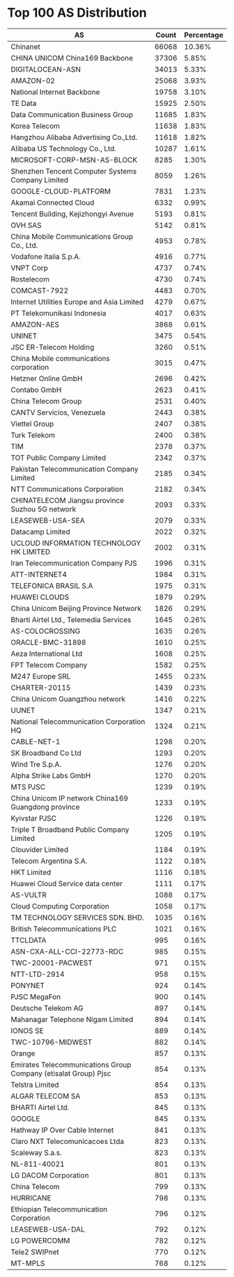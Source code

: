 # Top 100 AS Distribution
| AS | Count | Percentage |
|----|----|----|
| Chinanet | 66068 | 10.36% |
| CHINA UNICOM China169 Backbone | 37306 | 5.85% |
| DIGITALOCEAN-ASN | 34013 | 5.33% |
| AMAZON-02 | 25068 | 3.93% |
| National Internet Backbone | 19758 | 3.10% |
| TE Data | 15925 | 2.50% |
| Data Communication Business Group | 11685 | 1.83% |
| Korea Telecom | 11638 | 1.83% |
| Hangzhou Alibaba Advertising Co.,Ltd. | 11618 | 1.82% |
| Alibaba US Technology Co., Ltd. | 10287 | 1.61% |
| MICROSOFT-CORP-MSN-AS-BLOCK | 8285 | 1.30% |
| Shenzhen Tencent Computer Systems Company Limited | 8059 | 1.26% |
| GOOGLE-CLOUD-PLATFORM | 7831 | 1.23% |
| Akamai Connected Cloud | 6332 | 0.99% |
| Tencent Building, Kejizhongyi Avenue | 5193 | 0.81% |
| OVH SAS | 5142 | 0.81% |
| China Mobile Communications Group Co., Ltd. | 4953 | 0.78% |
| Vodafone Italia S.p.A. | 4916 | 0.77% |
| VNPT Corp | 4737 | 0.74% |
| Rostelecom | 4730 | 0.74% |
| COMCAST-7922 | 4483 | 0.70% |
| Internet Utilities Europe and Asia Limited | 4279 | 0.67% |
| PT Telekomunikasi Indonesia | 4017 | 0.63% |
| AMAZON-AES | 3868 | 0.61% |
| UNINET | 3475 | 0.54% |
| JSC ER-Telecom Holding | 3260 | 0.51% |
| China Mobile communications corporation | 3015 | 0.47% |
| Hetzner Online GmbH | 2696 | 0.42% |
| Contabo GmbH | 2623 | 0.41% |
| China Telecom Group | 2531 | 0.40% |
| CANTV Servicios, Venezuela | 2443 | 0.38% |
| Viettel Group | 2407 | 0.38% |
| Turk Telekom | 2400 | 0.38% |
| TIM | 2378 | 0.37% |
| TOT Public Company Limited | 2342 | 0.37% |
| Pakistan Telecommunication Company Limited | 2185 | 0.34% |
| NTT Communications Corporation | 2182 | 0.34% |
| CHINATELECOM Jiangsu province Suzhou 5G network | 2093 | 0.33% |
| LEASEWEB-USA-SEA | 2079 | 0.33% |
| Datacamp Limited | 2022 | 0.32% |
| UCLOUD INFORMATION TECHNOLOGY HK LIMITED | 2002 | 0.31% |
| Iran Telecommunication Company PJS | 1996 | 0.31% |
| ATT-INTERNET4 | 1984 | 0.31% |
| TELEFONICA BRASIL S.A | 1975 | 0.31% |
| HUAWEI CLOUDS | 1879 | 0.29% |
| China Unicom Beijing Province Network | 1826 | 0.29% |
| Bharti Airtel Ltd., Telemedia Services | 1645 | 0.26% |
| AS-COLOCROSSING | 1635 | 0.26% |
| ORACLE-BMC-31898 | 1610 | 0.25% |
| Aeza International Ltd | 1608 | 0.25% |
| FPT Telecom Company | 1582 | 0.25% |
| M247 Europe SRL | 1455 | 0.23% |
| CHARTER-20115 | 1439 | 0.23% |
| China Unicom Guangzhou network | 1416 | 0.22% |
| UUNET | 1347 | 0.21% |
| National Telecommunication Corporation HQ | 1324 | 0.21% |
| CABLE-NET-1 | 1298 | 0.20% |
| SK Broadband Co Ltd | 1293 | 0.20% |
| Wind Tre S.p.A. | 1276 | 0.20% |
| Alpha Strike Labs GmbH | 1270 | 0.20% |
| MTS PJSC | 1239 | 0.19% |
| China Unicom IP network China169 Guangdong province | 1233 | 0.19% |
| Kyivstar PJSC | 1226 | 0.19% |
| Triple T Broadband Public Company Limited | 1205 | 0.19% |
| Clouvider Limited | 1184 | 0.19% |
| Telecom Argentina S.A. | 1122 | 0.18% |
| HKT Limited | 1116 | 0.18% |
| Huawei Cloud Service data center | 1111 | 0.17% |
| AS-VULTR | 1088 | 0.17% |
| Cloud Computing Corporation | 1058 | 0.17% |
| TM TECHNOLOGY SERVICES SDN. BHD. | 1035 | 0.16% |
| British Telecommunications PLC | 1021 | 0.16% |
| TTCLDATA | 995 | 0.16% |
| ASN-CXA-ALL-CCI-22773-RDC | 985 | 0.15% |
| TWC-20001-PACWEST | 971 | 0.15% |
| NTT-LTD-2914 | 958 | 0.15% |
| PONYNET | 924 | 0.14% |
| PJSC MegaFon | 900 | 0.14% |
| Deutsche Telekom AG | 897 | 0.14% |
| Mahanagar Telephone Nigam Limited | 894 | 0.14% |
| IONOS SE | 889 | 0.14% |
| TWC-10796-MIDWEST | 882 | 0.14% |
| Orange | 857 | 0.13% |
| Emirates Telecommunications Group Company (etisalat Group) Pjsc | 854 | 0.13% |
| Telstra Limited | 854 | 0.13% |
| ALGAR TELECOM SA | 853 | 0.13% |
| BHARTI Airtel Ltd. | 845 | 0.13% |
| GOOGLE | 845 | 0.13% |
| Hathway IP Over Cable Internet | 841 | 0.13% |
| Claro NXT Telecomunicacoes Ltda | 823 | 0.13% |
| Scaleway S.a.s. | 823 | 0.13% |
| NL-811-40021 | 801 | 0.13% |
| LG DACOM Corporation | 801 | 0.13% |
| China Telecom | 799 | 0.13% |
| HURRICANE | 798 | 0.13% |
| Ethiopian Telecommunication Corporation | 796 | 0.12% |
| LEASEWEB-USA-DAL | 792 | 0.12% |
| LG POWERCOMM | 782 | 0.12% |
| Tele2 SWIPnet | 770 | 0.12% |
| MT-MPLS | 768 | 0.12% |
